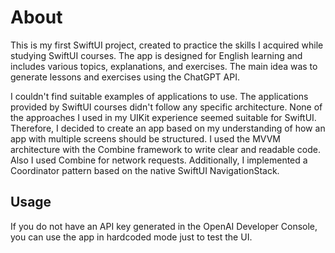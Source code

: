 # About 
This is my first SwiftUI project, created to practice the skills I acquired while studying SwiftUI courses. The app is designed for English learning and includes various topics, explanations, and exercises. The main idea was to generate lessons and exercises using the ChatGPT API.

I couldn't find suitable examples of applications to use. The applications provided by SwiftUI courses didn't follow any specific architecture. None of the approaches I used in my UIKit experience seemed suitable for SwiftUI. Therefore, I decided to create an app based on my understanding of how an app with multiple screens should be structured. I used the MVVM architecture with the Combine framework to write clear and readable code. Also I used Combine for network requests. Additionally, I implemented a Coordinator pattern based on the native SwiftUI NavigationStack.

## Usage
If you do not have an API key generated in the OpenAI Developer Console, you can use the app in hardcoded mode just to test the UI.
